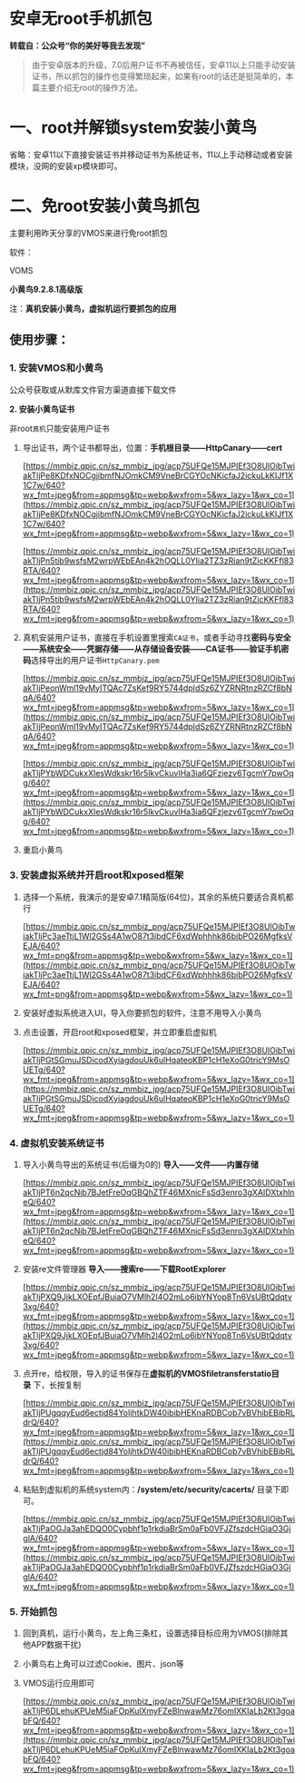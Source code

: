 # 安卓无root手机抓包

**转载自：公众号“你的美好等我去发现”**

> 由于安卓版本的升级，7.0后用户证书不再被信任，安卓11以上只能手动安装证书，所以抓包的操作也变得繁琐起来，如果有root的话还是挺简单的，本篇主要介绍无root的操作方法。
> 

# **一、root并解锁system安装小黄鸟**

省略：安卓11以下直接安装证书并移动证书为系统证书，11以上手动移动或者安装模块，没网的安装xp模块即可。

# **二、免root安装小黄鸟抓包**

主要利用昨天分享的VMOS来进行免root抓包

软件：

VOMS

**小黄鸟9.2.8.1高级版**

注：**真机安装小黄鸟，虚拟机运行要抓包的应用**

## **使用步骤：**

### **1. 安装VMOS和小黄鸟**

公众号获取或从默库文件官方渠道直接下载文件

**2. 安装小黄鸟证书**

非root`真机`只能安装用户证书

1. 导出证书，两个证书都导出，位置：**手机根目录——HttpCanary——cert**
    
    [https://mmbiz.qpic.cn/sz_mmbiz_jpg/acp75UFQe15MJPIEf3O8UlOibTwiakTljPe8KDfxNOCgjibmfNJOmkCM9VneBrCGYOcNKicfaJ2ickuLkKIJf1X1C7w/640?wx_fmt=jpeg&from=appmsg&tp=webp&wxfrom=5&wx_lazy=1&wx_co=1](https://mmbiz.qpic.cn/sz_mmbiz_jpg/acp75UFQe15MJPIEf3O8UlOibTwiakTljPe8KDfxNOCgjibmfNJOmkCM9VneBrCGYOcNKicfaJ2ickuLkKIJf1X1C7w/640?wx_fmt=jpeg&from=appmsg&tp=webp&wxfrom=5&wx_lazy=1&wx_co=1)
    
    [https://mmbiz.qpic.cn/sz_mmbiz_jpg/acp75UFQe15MJPIEf3O8UlOibTwiakTljPn5tib9wsfsM2wrpWEbEAn4k2hOQLL0YIia2TZ3zRian9tZicKKFfl83RTA/640?wx_fmt=jpeg&from=appmsg&tp=webp&wxfrom=5&wx_lazy=1&wx_co=1](https://mmbiz.qpic.cn/sz_mmbiz_jpg/acp75UFQe15MJPIEf3O8UlOibTwiakTljPn5tib9wsfsM2wrpWEbEAn4k2hOQLL0YIia2TZ3zRian9tZicKKFfl83RTA/640?wx_fmt=jpeg&from=appmsg&tp=webp&wxfrom=5&wx_lazy=1&wx_co=1)
    
2. 真机安装用户证书，直接在手机设置里搜索`CA证书`，或者手动寻找**密码与安全——系统安全——凭据存储——从存储设备安装——CA证书——验证手机密码**选择导出的用户证书`HttpCanary.pem`
    
    [https://mmbiz.qpic.cn/sz_mmbiz_jpg/acp75UFQe15MJPIEf3O8UlOibTwiakTljPeonWml19vMyITQAc7ZsKef9RY5744dpIdSz6ZYZRNRtnzRZCf8bNqA/640?wx_fmt=jpeg&from=appmsg&tp=webp&wxfrom=5&wx_lazy=1&wx_co=1](https://mmbiz.qpic.cn/sz_mmbiz_jpg/acp75UFQe15MJPIEf3O8UlOibTwiakTljPeonWml19vMyITQAc7ZsKef9RY5744dpIdSz6ZYZRNRtnzRZCf8bNqA/640?wx_fmt=jpeg&from=appmsg&tp=webp&wxfrom=5&wx_lazy=1&wx_co=1)
    
    [https://mmbiz.qpic.cn/sz_mmbiz_jpg/acp75UFQe15MJPIEf3O8UlOibTwiakTljPYbWDCukxXIesWdkskr16r5lkvCkuvlHa3ia6QFzjezv6TgcmY7pwOqg/640?wx_fmt=jpeg&from=appmsg&tp=webp&wxfrom=5&wx_lazy=1&wx_co=1](https://mmbiz.qpic.cn/sz_mmbiz_jpg/acp75UFQe15MJPIEf3O8UlOibTwiakTljPYbWDCukxXIesWdkskr16r5lkvCkuvlHa3ia6QFzjezv6TgcmY7pwOqg/640?wx_fmt=jpeg&from=appmsg&tp=webp&wxfrom=5&wx_lazy=1&wx_co=1)
    
3. 重启小黄鸟

### **3. 安装虚拟系统并开启root和xposed框架**

1. 选择一个系统，我演示的是安卓7.1精简版(64位)，其余的系统只要适合真机都行
    
    [https://mmbiz.qpic.cn/sz_mmbiz_png/acp75UFQe15MJPIEf3O8UlOibTwiakTljPc3aeTtjL1Wl2GSs4A1wO87t3ibdCF6xdWphhhk86bibPO26MgfksVEJA/640?wx_fmt=png&from=appmsg&tp=webp&wxfrom=5&wx_lazy=1&wx_co=1](https://mmbiz.qpic.cn/sz_mmbiz_png/acp75UFQe15MJPIEf3O8UlOibTwiakTljPc3aeTtjL1Wl2GSs4A1wO87t3ibdCF6xdWphhhk86bibPO26MgfksVEJA/640?wx_fmt=png&from=appmsg&tp=webp&wxfrom=5&wx_lazy=1&wx_co=1)
    
2. 安装好虚拟系统进入UI，导入你要抓包的软件，注意不用导入小黄鸟
3. 点击设置，开启root和xposed框架，并立即重启虚拟机
    
    [https://mmbiz.qpic.cn/sz_mmbiz_jpg/acp75UFQe15MJPIEf3O8UlOibTwiakTljPGtSGmuJSDicodXyiagdouUk6ulHqateoKBP1cH1eXoG0tricY9MsOUETg/640?wx_fmt=jpeg&from=appmsg&tp=webp&wxfrom=5&wx_lazy=1&wx_co=1](https://mmbiz.qpic.cn/sz_mmbiz_jpg/acp75UFQe15MJPIEf3O8UlOibTwiakTljPGtSGmuJSDicodXyiagdouUk6ulHqateoKBP1cH1eXoG0tricY9MsOUETg/640?wx_fmt=jpeg&from=appmsg&tp=webp&wxfrom=5&wx_lazy=1&wx_co=1)
    

### **4. 虚拟机安装系统证书**

1. 导入小黄鸟导出的系统证书(后缀为0的) **导入——文件——内置存储**
    
    [https://mmbiz.qpic.cn/sz_mmbiz_jpg/acp75UFQe15MJPIEf3O8UlOibTwiakTljPT6n2qcNib7BJetFreOqGBQhZTF46MXnicFsSd3enro3gXAIDXtxhlneQ/640?wx_fmt=jpeg&from=appmsg&tp=webp&wxfrom=5&wx_lazy=1&wx_co=1](https://mmbiz.qpic.cn/sz_mmbiz_jpg/acp75UFQe15MJPIEf3O8UlOibTwiakTljPT6n2qcNib7BJetFreOqGBQhZTF46MXnicFsSd3enro3gXAIDXtxhlneQ/640?wx_fmt=jpeg&from=appmsg&tp=webp&wxfrom=5&wx_lazy=1&wx_co=1)
    
2. 安装re文件管理器 **导入——搜索re——下载RootExplorer**
    
    [https://mmbiz.qpic.cn/sz_mmbiz_jpg/acp75UFQe15MJPIEf3O8UlOibTwiakTljPXQ9JjkLXOEpfJBuiaO7VMlh2l4O2mLo6ibYNYop8Tn6VsUBtQdqtv3xg/640?wx_fmt=jpeg&from=appmsg&tp=webp&wxfrom=5&wx_lazy=1&wx_co=1](https://mmbiz.qpic.cn/sz_mmbiz_jpg/acp75UFQe15MJPIEf3O8UlOibTwiakTljPXQ9JjkLXOEpfJBuiaO7VMlh2l4O2mLo6ibYNYop8Tn6VsUBtQdqtv3xg/640?wx_fmt=jpeg&from=appmsg&tp=webp&wxfrom=5&wx_lazy=1&wx_co=1)
    
3. 点开re，给权限，导入的证书保存在**虚拟机的VMOSfiletransferstatio目录** 下，长按复制
    
    [https://mmbiz.qpic.cn/sz_mmbiz_jpg/acp75UFQe15MJPIEf3O8UlOibTwiakTljPUgqqyEud6ectjd84YoIjhtkDW40ibibHEKnaRDBCob7vBVhibEBibRLdrQ/640?wx_fmt=jpeg&from=appmsg&tp=webp&wxfrom=5&wx_lazy=1&wx_co=1](https://mmbiz.qpic.cn/sz_mmbiz_jpg/acp75UFQe15MJPIEf3O8UlOibTwiakTljPUgqqyEud6ectjd84YoIjhtkDW40ibibHEKnaRDBCob7vBVhibEBibRLdrQ/640?wx_fmt=jpeg&from=appmsg&tp=webp&wxfrom=5&wx_lazy=1&wx_co=1)
    
4. 粘贴到虚拟机的系统system内：**/system/etc/security/cacerts/** 目录下即可。
    
    [https://mmbiz.qpic.cn/sz_mmbiz_jpg/acp75UFQe15MJPIEf3O8UlOibTwiakTljPaOGJa3ahEDQO0Cypbhf1p1rkdiaBrSm0aFb0VFJZfszdcHGiaO3GjglA/640?wx_fmt=jpeg&from=appmsg&tp=webp&wxfrom=5&wx_lazy=1&wx_co=1](https://mmbiz.qpic.cn/sz_mmbiz_jpg/acp75UFQe15MJPIEf3O8UlOibTwiakTljPaOGJa3ahEDQO0Cypbhf1p1rkdiaBrSm0aFb0VFJZfszdcHGiaO3GjglA/640?wx_fmt=jpeg&from=appmsg&tp=webp&wxfrom=5&wx_lazy=1&wx_co=1)
    

### **5. 开始抓包**

1. 回到真机，运行小黄鸟，左上角三条杠，设置选择目标应用为VMOS(排除其他APP数据干扰)
2. 小黄鸟右上角可以过滤Cookie、图片、json等
3. VMOS运行应用即可
    
    [https://mmbiz.qpic.cn/sz_mmbiz_jpg/acp75UFQe15MJPIEf3O8UlOibTwiakTljP6DLehuKPUeM5iaFOpKulXmyFZeBlnwawMz76omIXKIaLb2Kt3goabFQ/640?wx_fmt=jpeg&from=appmsg&tp=webp&wxfrom=5&wx_lazy=1&wx_co=1](https://mmbiz.qpic.cn/sz_mmbiz_jpg/acp75UFQe15MJPIEf3O8UlOibTwiakTljP6DLehuKPUeM5iaFOpKulXmyFZeBlnwawMz76omIXKIaLb2Kt3goabFQ/640?wx_fmt=jpeg&from=appmsg&tp=webp&wxfrom=5&wx_lazy=1&wx_co=1)